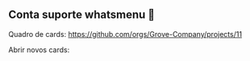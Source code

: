 ## Conta suporte **whatsmenu** 👋

Quadro de cards: https://github.com/orgs/Grove-Company/projects/11

Abrir novos cards: 
